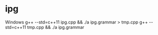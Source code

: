 # ipg
Windows
g++ --std=c++11 ipg.cpp && ./a ipg.grammar > tmp.cpp
g++ --std=c++11 tmp.cpp && ./a ipg.grammar
